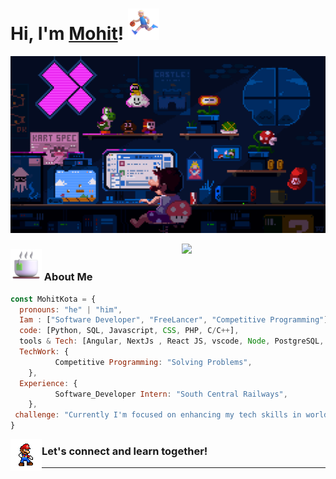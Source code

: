# Hi, I'm <a href='https://dev.to/mohitkota_2003' target="_blank">Mohit</a>! <img src="Profile1/run.png" width="50">

![Cover](Profile1/coverImg.gif)

<img align='right' src="https://user-images.githubusercontent.com/74038190/229223156-0cbdaba9-3128-4d8e-8719-b6b4cf741b67.gif" width="230">
<!-- <img align='right' src="Profile2/python.gif" width="33">
<img align='right' src="Profile2/vs.gif" width="30">
<img align='right' src="Profile2/react.gif" width="30">
<img align='right' src="Profile2/django.png" width="30"> -->

### <img src="Profile1/cofi.png" width="50"> About Me

```javascript
const MohitKota = {
  pronouns: "he" | "him",
  Iam : ["Software Developer", "FreeLancer", "Competitive Programming"],
  code: [Python, SQL, Javascript, CSS, PHP, C/C++],
  tools & Tech: [Angular, NextJs , React JS, vscode, Node, PostgreSQL, MongoDB, ReactNative, Git, VueJS, Postman],
  TechWork: {
          Competitive Programming: "Solving Problems",
    },
  Experience: {
          Software_Developer Intern: "South Central Railways",
    },
 challenge: "Currently I'm focused on enhancing my tech skills in world of complex web applications"
}
```

<img align='left' src="Profile1/dance.gif" width="50">
<h3>Let's connect and learn together!</h3>
<hr>
